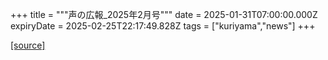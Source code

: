 +++
title = """声の広報_2025年2月号"""
date = 2025-01-31T07:00:00.000Z
expiryDate = 2025-02-25T22:17:49.828Z
tags = ["kuriyama","news"]
+++


[[source]](https://www.town.kuriyama.hokkaido.jp/site/koho/30282.html)
